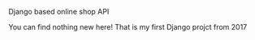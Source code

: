 Django based online shop API

You can find nothing new here!
That is my first Django projct from 2017


